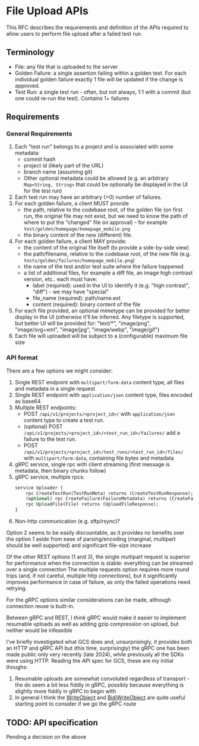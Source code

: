 # File Upload APIs

This RFC describes the requirements and definition of the APIs required to allow
users to perform file upload after a failed test run.

## Terminology

-   File: any file that is uploaded to the server
-   Golden Failure: a single assertion failing within a golden test. For each individual golden failure exactly 1 file will be updated if the change is approved.
-   Test Run: a single test run - often, but not always, 1:1 with a commit (but one could re-run the test). Contains 1+ failures

## Requirements

### General Requirements

1. Each "test run" belongs to a project and is associated with some metadata:
    - commit hash
    - project id (likely part of the URL)
    - branch name (assuming git)
    - Other optional metadata could be allowed (e.g. an arbitrary `Map<String, String>` that could be optionally be displayed in the UI for the test run)
2. Each test run may have an arbitrary (>0) number of failures.
3. For each golden failure, a client MUST provide
    - the path, relative to the codebase root, of the golden file (on first run, the original file may not exist, but we need to know the path of where to put the "changed" file on approval) - for example `test/golden/homepage/homepage_mobile.png`
    - the binary content of the new (different) file.
4. For each golden failure, a client MAY provide:
    - the content of the original file itself (to provide a side-by-side view)
    - the path/filename, relative to the codebase root, of the new file (e.g. `tests/golden/failures/homepage_mobile.png`)
    - the name of the test and/or test suite where the failure happened
    - a list of additional files, for example a diff file, an image high contrast version, etc.. each must have:
        - label (required): used in the UI to identify it (e.g. "high contrast", "diff") - we may have "special"
        - file_name (required): path/name.ext
        - content (required): binary content of the file
5. For each file provided, an optional mimetype can be provided for better display in the UI (otherwise it'll be inferred. Any filetype is supported, but better UI will be provided for: "text/\*", "image/png", "image/svg+xml", "image/jpg", "image/webp", "image/gif")
6. Each file will uploaded will be subject to a (configurable) maximum file size

### API format

There are a few options we might consider:

1. Single REST endpoint with `multipart/form-data` content type, all files and metadata in a single request
2. Single REST endpoint with `application/json` content type, files encoded as base64
3. Multiple REST endpoints:
    - POST `/api/v1/projects/<project_id>/` with `application/json` content type to create a test run.
    - (optional) POST `/api/v1/projects/<project_id>/<test_run_id>/failures/` add a failure to the test run.
    - POST `/api/v1/projects/<project_id>/test_runs/<test_run_id>/files/` with `multipart/form-data`, containing file bytes and metadata
4. gRPC service, single rpc with client streaming (first message is metadata, then binary chunks follow)
5. gRPC service, multiple rpcs:
    ```protobuf
    service Uploader {
        rpc CreateTestRun(TestRunMeta) returns (CreateTestRunResponse);
        (optional) rpc CreateFailure(FailureMetadata) returns (CreateFailureResponse);
        rpc UploadFile(File) returns (UploadFileResponse);
    }
    ```
6. Non-http communication (e.g. sftp/rsync)?

Option 2 seems to be easily discountable, as it provides no benefits over the option 1 aside from ease
of parsing/encoding (marginal, multipart should be well supported) and significant file-size
increase

Of the other REST options (1 and 3), the single multipart request is superior for performance
when the connection is stable: everything can be streamed over a single connection
The multiple requests option requires more round trips (and, if not careful, multiple http connections),
but it significantly improves performance in case of failure, as only the failed operations
need retrying.

For the gRPC options similar considerations can be made, although connection reuse is built-in.

Between gRPC and REST, I _think_ gRPC would make it easier to implement resumable uploads
as well as adding gzip compression on upload, but neither would be infeasible

I've briefly investigated what GCS does and, unsurprisingly, it provides both an HTTP and gRPC API
but (this time, surprisingly) the gRPC one has been made public only very recently (late 2024),
while previously all the SDKs were using HTTP. Reading the API spec for GCS, these are my initial thoughs:

1. Resumable uploads are somewhat convoluted regardless of transport - the do seem a bit less
   fiddly in gRPC, possibly because everything is slightly more fiddly in gRPC to begin with
2. In general I think the [WriteObject](https://github.com/googleapis/googleapis/blob/8cf16d3bc5b25568787925cdc56b5f6951863b00/google/storage/v2/storage.proto#L381)
   and [BidiWriteObject](https://github.com/googleapis/googleapis/blob/8cf16d3bc5b25568787925cdc56b5f6951863b00/google/storage/v2/storage.proto#L398) are quite
   useful starting point to consider if we go the gRPC route

## TODO: API specification

Pending a decision on the above
